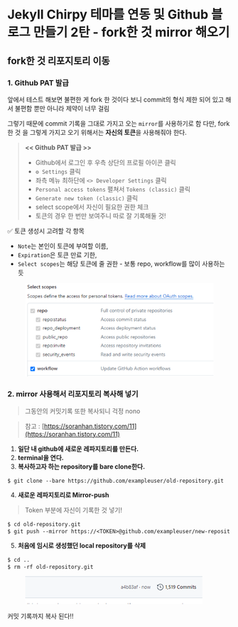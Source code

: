 # Jekyll Chirpy 테마를 연동 및 Github 블로그 만들기 2탄 - fork한 것 mirror 해오기

## fork한 것 리포지토리 이동

### 1. **Github PAT 발급**

앞에서 테스트 해보면 불편한 게 fork 한 것이다 보니 commit의 형식 제한 되어 있고 해서 불편함 뿐만 아니라 제약이 너무 걸림



그렇기 때문에 commit 기록을 그대로 가지고 오는 `mirror`를 사용하기로 함 다만, fork 한 것 을 그렇게 가지고 오기 위해서는 **자신의 토큰**을 사용해줘야 한다.



> **<< Github PAT 발급 >>**
>
> * &#x20;Github에서 로그인 후 우측 상단의 프로필 아이콘 클릭
> * `⚙️ Settings` 클릭
> * 좌측 메뉴 최하단에 `<> Developer Settings` 클릭
> * `Personal access tokens` 펼쳐서 `Tokens (classic)` 클릭
> * `Generate new token (classic)` 클릭
> * select scope에서 자신이 필요한 권한 체크
> * 토큰의 경우 한 번만 보여주니 따로 잘 기록해둘 것!

✅ 토큰 생성시 고려할 각 항목

* `Note`는 본인이 토큰에 부여할 이름,
* `Expiration`은 토큰 만료 기한,
* `Select scopes`는 해당 토큰에 줄 권한 - 보통 repo, workflow를 많이 사용하는 듯

<figure><img src="../../../.gitbook/assets/image (42).png" alt=""><figcaption></figcaption></figure>

### 2. mirror 사용해서 리포지토리 복사해 넣기

> 그동안의 커밋기록 또한 복사되니 걱정 nono

> 참고 : [https://soranhan.tistory.com/11](https://soranhan.tistory.com/11)

1. **일단 내 github에 새로운 레파지토리를 만든다.**
2. **terminal을 연다.**
3. **복사하고자 하는 repository를 bare clone한다.**

```
$ git clone --bare https://github.com/exampleuser/old-repository.git
```

4. **새로운 레파지토리로 Mirror-push**

> Token 부분에 자신이 기록한 것 넣기!

```
$ cd old-repository.git
$ git push --mirror https://<TOKEN>@github.com/exampleuser/new-reposit
```

5. **처음에 임시로 생성했던 local repository를 삭제**

```
$ cd ..
$ rm -rf old-repository.git
```

<figure><img src="../../../.gitbook/assets/image (40).png" alt=""><figcaption></figcaption></figure>

커밋 기록까지 복사 된다!!



##
